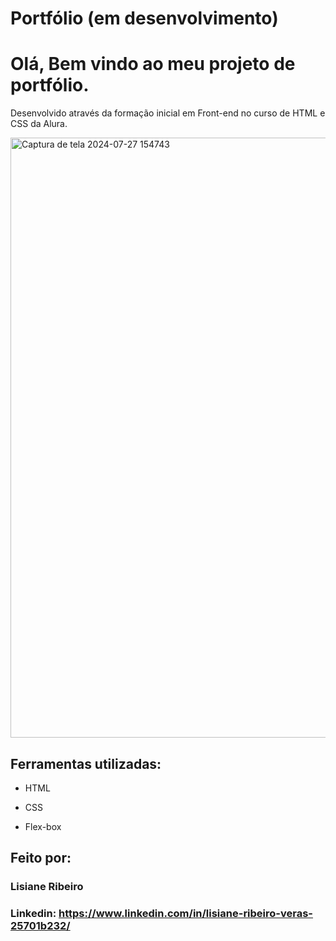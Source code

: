 # Portfólio (em desenvolvimento)

# Olá, Bem vindo ao meu projeto de portfólio.
  Desenvolvido através da formação inicial em Front-end no curso de HTML e CSS da Alura.

<img width="960" alt="Captura de tela 2024-07-27 154743" src="https://github.com/user-attachments/assets/ffe3db99-57c6-4779-89d8-0ef5319e49b3">


## Ferramentas utilizadas:

* HTML

* CSS

* Flex-box

## Feito por:

### Lisiane Ribeiro

### Linkedin: https://www.linkedin.com/in/lisiane-ribeiro-veras-25701b232/
